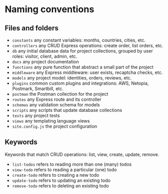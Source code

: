 # Naming conventions

## Files and folders

- `constants` any constant variables: months, countries, cities, etc.
- `controllers` any CRUD Express operations: create order, list orders, etc.
- `db` any initial database data for project collections, grouped by user roles: visitor, client, admin, etc.
- `docs` any project documentation
- `functions` any pure function that abstract a small part of the project
- `middleware` any Express middleware: user exists, recaptcha checks, etc.
- `models` any project model: identities, orders, reviews, etc.
- `plugins` common custom plugins and integrations: AWS, Netopia, Postmark, Smartbill, etc.
- `postman` the Postman collection for the project
- `routes` any Express route and its controller
- `schemas` any validation schema for models
- `scripts` any scripts that update database collections
- `tests` any project tests
- `views` any templating language views
- `site.config.js` the project configuration

## Keywords

Keywords that match CRUD operations: list, view, create, update, remove.

- `list-todos` refers to reading more than one (many) todos
- `view-todo` refers to reading a particular (one) todo
- `create-todo` refers to creating a new todo
- `update-todo` refers to updating an existing todo
- `remove-todo` refers to deleting an existing todo
